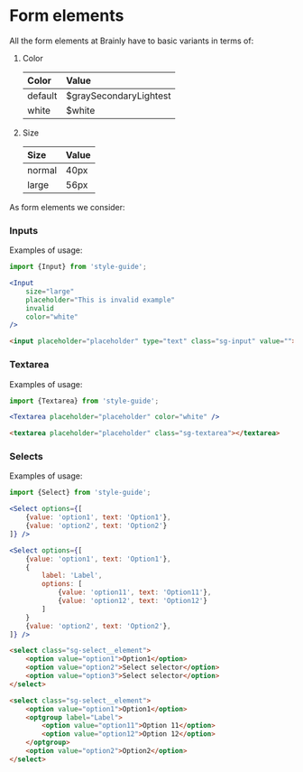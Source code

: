 # Form elements

All the form elements at Brainly have to basic variants in terms of:
1. Color

    | Color | Value | 
    | :- | :- | 
    | default | $graySecondaryLightest |
    | white | $white |

2. Size

    | Size | Value | 
    | :- | :- | 
    | normal | 40px |
    | large | 56px |


As form elements we consider:

### Inputs

Examples of usage:

```jsx
import {Input} from 'style-guide';

<Input
    size="large"
    placeholder="This is invalid example"
    invalid
    color="white"
/>
```

```HTML
<input placeholder="placeholder" type="text" class="sg-input" value="">
```

### Textarea

Examples of usage:

```jsx
import {Textarea} from 'style-guide';

<Textarea placeholder="placeholder" color="white" />
```

```HTML
<textarea placeholder="placeholder" class="sg-textarea"></textarea>
```

### Selects

Examples of usage:

```jsx
import {Select} from 'style-guide';

<Select options={[
    {value: 'option1', text: 'Option1'},
    {value: 'option2', text: 'Option2'}
]} />

<Select options={[
    {value: 'option1', text: 'Option1'},
    {
        label: 'Label',
        options: [
            {value: 'option11', text: 'Option11'},
            {value: 'option12', text: 'Option12'}
        ]
    }
    {value: 'option2', text: 'Option2'},
]} />
```

```HTML
<select class="sg-select__element">
    <option value="option1">Option1</option>
    <option value="option2">Select selector</option>
    <option value="option3">Select selector</option>
</select>

<select class="sg-select__element">
    <option value="option1">Option1</option>
    <optgroup label="Label">
        <option value="option11">Option 11</option>
        <option value="option12">Option 12</option>
    </optgroup>
    <option value="option2">Option2</option>
</select>

```

